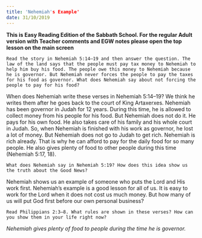 ```yaml
---
title: 'Nehemiah's Example'
date: 31/10/2019
---
```


**This is Easy Reading Edition of the Sabbath School. For the regular Adult version with Teacher comments and EGW notes please open the top lesson on the main screen**

`Read the story in Nehemiah 5:14–19 and then answer the question. The law of the land says that the people must pay tax money to Nehemiah to help him buy his food. The people owe this money to Nehemiah because he is governor. But Nehemiah never forces the people to pay the taxes for his food as governor. What does Nehemiah say about not forcing the people to pay for his food?`

When does Nehemiah write these verses in Nehemiah 5:14–19? We think he writes them after he goes back to the court of King Artaxerxes. Nehemiah has been governor in Judah for 12 years. During this time, he is allowed to collect money from his people for his food. But Nehemiah does not do it. He pays for his own food. He also takes care of his family and his whole court in Judah. So, when Nehemiah is finished with his work as governor, he lost a lot of money. But Nehemiah does not go to Judah to get rich. Nehemiah is rich already. That is why he can afford to pay for the daily food for so many people. He also gives plenty of food to other people during this time (Nehemiah 5:17, 18).

`What does Nehemiah say in Nehemiah 5:19? How does this idea show us the truth about the Good News?`

Nehemiah shows us an example of someone who puts the Lord and His work first. Nehemiah’s example is a good lesson for all of us. It is easy to work for the Lord when it does not cost us much money. But how many of us will put God first before our own personal business?

`Read Philippians 2:3–8. What rules are shown in these verses? How can you show them in your life right now?`

_Nehemiah gives plenty of food to people during the time he is governor._
